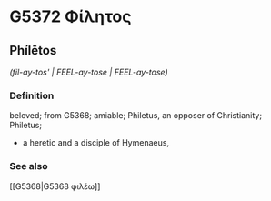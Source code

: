 # G5372 Φίλητος

## Phílētos

_(fil-ay-tos' | FEEL-ay-tose | FEEL-ay-tose)_

### Definition

beloved; from G5368; amiable; Philetus, an opposer of Christianity; Philetus; 

- a heretic and a disciple of Hymenaeus,

### See also

[[G5368|G5368 φιλέω]]
